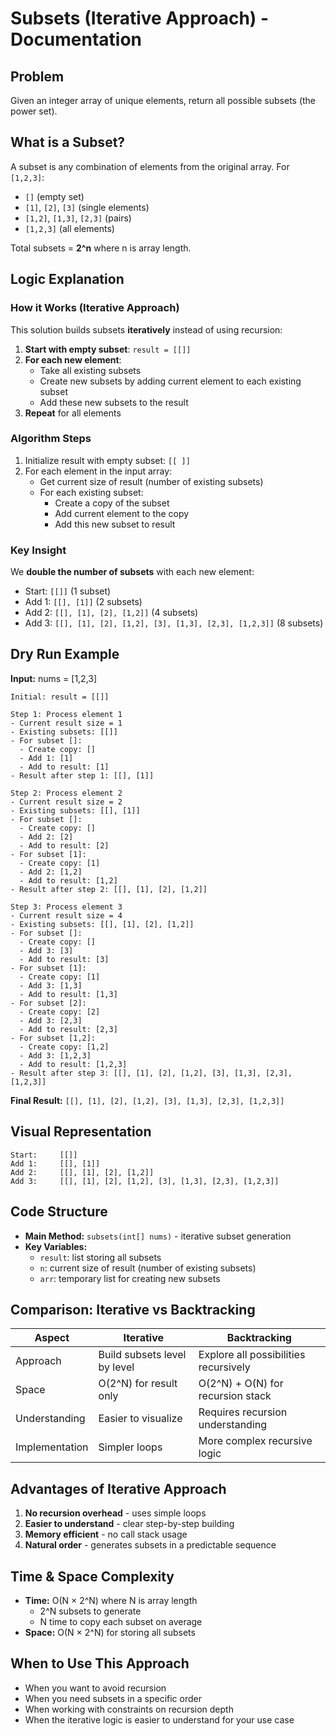 # Subsets (Iterative Approach) - Documentation

## Problem
Given an integer array of unique elements, return all possible subsets (the power set).

## What is a Subset?
A subset is any combination of elements from the original array. For `[1,2,3]`:
- `[]` (empty set)
- `[1]`, `[2]`, `[3]` (single elements)
- `[1,2]`, `[1,3]`, `[2,3]` (pairs)
- `[1,2,3]` (all elements)

Total subsets = **2^n** where n is array length.

## Logic Explanation

### How it Works (Iterative Approach)
This solution builds subsets **iteratively** instead of using recursion:

1. **Start with empty subset**: `result = [[]]`
2. **For each new element**: 
   - Take all existing subsets
   - Create new subsets by adding current element to each existing subset
   - Add these new subsets to the result
3. **Repeat** for all elements

### Algorithm Steps
1. Initialize result with empty subset: `[[ ]]`
2. For each element in the input array:
   - Get current size of result (number of existing subsets)
   - For each existing subset:
     - Create a copy of the subset
     - Add current element to the copy
     - Add this new subset to result

### Key Insight
We **double the number of subsets** with each new element:
- Start: `[[]]` (1 subset)
- Add 1: `[[], [1]]` (2 subsets)
- Add 2: `[[], [1], [2], [1,2]]` (4 subsets)
- Add 3: `[[], [1], [2], [1,2], [3], [1,3], [2,3], [1,2,3]]` (8 subsets)

## Dry Run Example
**Input:** nums = [1,2,3]

```
Initial: result = [[]]

Step 1: Process element 1
- Current result size = 1
- Existing subsets: [[]]
- For subset []:
  - Create copy: []
  - Add 1: [1]
  - Add to result: [1]
- Result after step 1: [[], [1]]

Step 2: Process element 2
- Current result size = 2
- Existing subsets: [[], [1]]
- For subset []:
  - Create copy: []
  - Add 2: [2]
  - Add to result: [2]
- For subset [1]:
  - Create copy: [1]
  - Add 2: [1,2]
  - Add to result: [1,2]
- Result after step 2: [[], [1], [2], [1,2]]

Step 3: Process element 3
- Current result size = 4
- Existing subsets: [[], [1], [2], [1,2]]
- For subset []:
  - Create copy: []
  - Add 3: [3]
  - Add to result: [3]
- For subset [1]:
  - Create copy: [1]
  - Add 3: [1,3]
  - Add to result: [1,3]
- For subset [2]:
  - Create copy: [2]
  - Add 3: [2,3]
  - Add to result: [2,3]
- For subset [1,2]:
  - Create copy: [1,2]
  - Add 3: [1,2,3]
  - Add to result: [1,2,3]
- Result after step 3: [[], [1], [2], [1,2], [3], [1,3], [2,3], [1,2,3]]
```

**Final Result:** `[[], [1], [2], [1,2], [3], [1,3], [2,3], [1,2,3]]`

## Visual Representation
```
Start:     [[]]
Add 1:     [[], [1]]
Add 2:     [[], [1], [2], [1,2]]
Add 3:     [[], [1], [2], [1,2], [3], [1,3], [2,3], [1,2,3]]
```

## Code Structure
- **Main Method:** `subsets(int[] nums)` - iterative subset generation
- **Key Variables:**
  - `result`: list storing all subsets
  - `n`: current size of result (number of existing subsets)
  - `arr`: temporary list for creating new subsets

## Comparison: Iterative vs Backtracking

| Aspect | Iterative | Backtracking |
|--------|-----------|--------------|
| Approach | Build subsets level by level | Explore all possibilities recursively |
| Space | O(2^N) for result only | O(2^N) + O(N) for recursion stack |
| Understanding | Easier to visualize | Requires recursion understanding |
| Implementation | Simpler loops | More complex recursive logic |

## Advantages of Iterative Approach
1. **No recursion overhead** - uses simple loops
2. **Easier to understand** - clear step-by-step building
3. **Memory efficient** - no call stack usage
4. **Natural order** - generates subsets in a predictable sequence

## Time & Space Complexity
- **Time:** O(N × 2^N) where N is array length
  - 2^N subsets to generate
  - N time to copy each subset on average
- **Space:** O(N × 2^N) for storing all subsets

## When to Use This Approach
- When you want to avoid recursion
- When you need subsets in a specific order
- When working with constraints on recursion depth
- When the iterative logic is easier to understand for your use case 